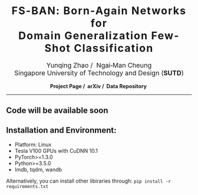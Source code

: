 <h1 align='center' style="text-align:center; font-weight:bold; font-size:2.0em;letter-spacing:2.0px;">
                FS-BAN: Born-Again Networks for <br> Domain Generalization Few-Shot Classification</h1>
<p align='center' style="text-align:center;font-size:1.25em;">
    <a href="https://scholar.google.com/citations?user=kQA0x9UAAAAJ&hl=en" target="_blank" style="text-decoration: none;">Yunqing Zhao</a>&nbsp;/&nbsp;
    <a href="https://sites.google.com/site/mancheung0407/" target="_blank" style="text-decoration: none;">Ngai&#8209;Man Cheung</a></br>
Singapore University of Technology and Design (<b>SUTD</b>)<br/>
</p>

<p align='center';>
<b>
<!-- <em>The Thirty-Sixth Annual Conference on Neural Information Processing Systems (NeurIPS 2022);</em> -->
</b>
</p>

<p align='center' style="text-align:center;font-size:2.5 em;">
<b>
    <a href="https://yunqing-me.github.io/Born-Again-FS/" target="_blank" style="text-decoration: none;">Project Page</a>&nbsp;/&nbsp;
    <a href="https://arxiv.org/abs/2208.10930" target="_blank" style="text-decoration: none;">arXiv</a> /&nbsp;
    <a href="https://arxiv.org/abs/2208.10930" target="_blank" style="text-decoration: none;">Data Repository</a>&nbsp;

</b>
</p>


----------------------------------------------------------------------

## Code will be available soon

## Installation and Environment:

- Platform: Linux
- Tesla V100 GPUs with CuDNN 10.1
- PyTorch>=1.3.0
- Python>=3.5.0
- lmdb, tqdm, wandb

Alternatively, you can install other libiraries through:  `pip install -r requirements.txt`




